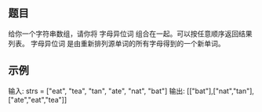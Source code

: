 ## 题目
给你一个字符串数组，请你将 字母异位词 组合在一起。可以按任意顺序返回结果列表。
字母异位词 是由重新排列源单词的所有字母得到的一个新单词。

## 示例
输入: strs = ["eat", "tea", "tan", "ate", "nat", "bat"]
输出: [["bat"],["nat","tan"],["ate","eat","tea"]]
